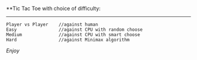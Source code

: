 **Tic Tac Toe 
with choice of difficulty:
___
```
Player vs Player	//against human
Easy				//against CPU with random choose		
Medium				//against CPU with smart choose
Hard				//against Minimax algorithm
```
_Enjoy_  